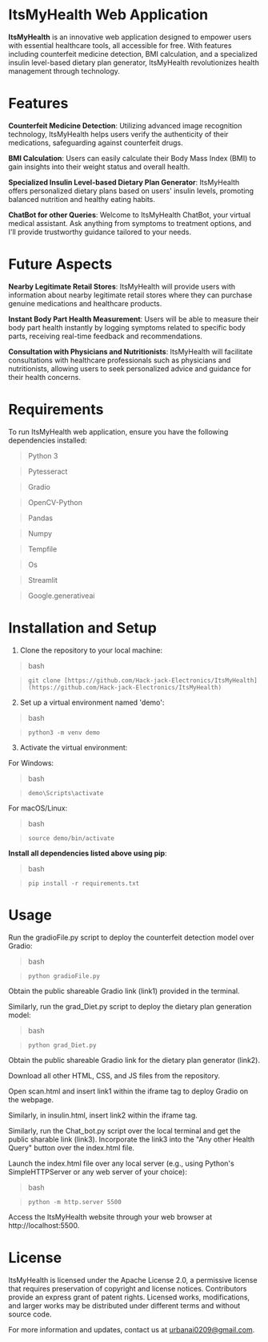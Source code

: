 # **ItsMyHealth Web Application**
**ItsMyHealth** is an innovative web application designed to empower users with essential healthcare tools, all accessible for free. With features including counterfeit medicine detection, BMI calculation, and a specialized insulin level-based dietary plan generator, ItsMyHealth revolutionizes health management through technology.

# Features
**Counterfeit Medicine Detection**: Utilizing advanced image recognition technology, ItsMyHealth helps users verify the authenticity of their medications, safeguarding against counterfeit drugs.

**BMI Calculation**: Users can easily calculate their Body Mass Index (BMI) to gain insights into their weight status and overall health.

**Specialized Insulin Level-based Dietary Plan Generator**: ItsMyHealth offers personalized dietary plans based on users' insulin levels, promoting balanced nutrition and healthy eating habits.

**ChatBot for other Queries**: Welcome to ItsMyHealth ChatBot, your virtual medical assistant. Ask anything from symptoms to treatment options, and I'll provide trustworthy guidance tailored to your needs.

# Future Aspects

**Nearby Legitimate Retail Stores**: ItsMyHealth will provide users with information about nearby legitimate retail stores where they can purchase genuine medications and healthcare products.

**Instant Body Part Health Measurement**: Users will be able to measure their body part health instantly by logging symptoms related to specific body parts, receiving real-time feedback and recommendations.

**Consultation with Physicians and Nutritionists**: ItsMyHealth will facilitate consultations with healthcare professionals such as physicians and nutritionists, allowing users to seek personalized advice and guidance for their health concerns.

# **Requirements**
To run ItsMyHealth web application, ensure you have the following dependencies installed:

>Python 3

>Pytesseract

>Gradio

>OpenCV-Python

>Pandas

>Numpy

>Tempfile

>Os

>Streamlit

>Google.generativeai

# **Installation and Setup**

1. Clone the repository to your local machine:

> bash

> ```git clone [https://github.com/Hack-jack-Electronics/ItsMyHealth](https://github.com/Hack-jack-Electronics/ItsMyHealth)```

2. Set up a virtual environment named 'demo':

>bash

>```python3 -m venv demo```

3. Activate the virtual environment:

For Windows:

> bash

>```demo\Scripts\activate```

For macOS/Linux:

> bash

>```source demo/bin/activate```

**Install all dependencies listed above using pip**:

> bash

>```pip install -r requirements.txt```

# **Usage**

Run the gradioFile.py script to deploy the counterfeit detection model over Gradio:

> bash

> ```python gradioFile.py```

Obtain the public shareable Gradio link (link1) provided in the terminal.

Similarly, run the grad_Diet.py script to deploy the dietary plan generation model:

> bash

> ```python grad_Diet.py```

Obtain the public shareable Gradio link for the dietary plan generator (link2).

Download all other HTML, CSS, and JS files from the repository.

Open scan.html and insert link1 within the iframe tag to deploy Gradio on the webpage.

Similarly, in insulin.html, insert link2 within the iframe tag.

Similarly, run the Chat_bot.py script over the local terminal and get the public sharable link (link3). Incorporate the link3 into the "Any other Health Query" button over the index.html file.

Launch the index.html file over any local server (e.g., using Python's SimpleHTTPServer or any web server of your choice):

> bash

> ```python -m http.server 5500```

Access the ItsMyHealth website through your web browser at http://localhost:5500.

# **License**
ItsMyHealth is licensed under the Apache License 2.0, a permissive license that requires preservation of copyright and license notices. Contributors provide an express grant of patent rights. Licensed works, modifications, and larger works may be distributed under different terms and without source code.

For more information and updates, contact us at urbanai0209@gmail.com.
